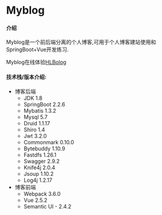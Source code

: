 # Myblog

#### 介绍
​		Myblog是一个前后端分离的个人博客,可用于个人博客建站使用和SpringBoot+Vue开发练习.

Myblog在线体验[HLBolog](huanglin.online)

#### 技术栈/版本介绍:

* 博客后端
  * JDK 1.8
  * SpringBoot 2.2.6
  * Mybatis 1.3.2
  * Mysql 5.7
  * Druid 1.1.17
  * Shiro 1.4
  * Jwt 3.2.0
  * Commonmark 0.10.0
  * Bytebuddy 1.10.9
  * Fastdfs 1.26.1
  * Swagger 2.9.2
  * Knife4j 2.0.4
  * Jsoup 1.10.2
  * Log4j 1.2.17 
* 博客前端
  * Webpack 3.6.0
  * Vue 2.5.2
  * Semantic UI - 2.4.2